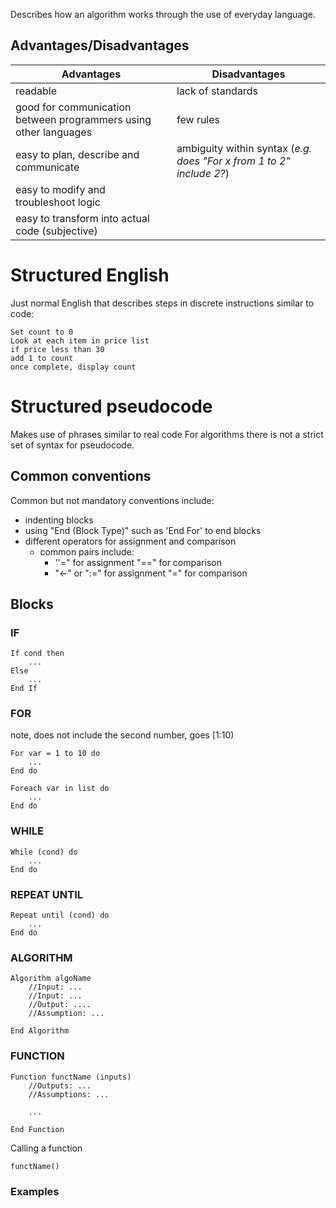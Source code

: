 Describes how an algorithm works through the use of everyday language.
## Advantages/Disadvantages

| Advantages                                                       | Disadvantages                                                        |
| ---------------------------------------------------------------- | -------------------------------------------------------------------- |
| readable                                                         | lack of standards                                                    |
| good for communication between programmers using other languages | few rules                                                            |
| easy to plan, describe and communicate                           | ambiguity within syntax (*e.g. does "For x from 1 to 2" include 2?*) |
| easy to modify and troubleshoot logic                            |                                                                      |
| easy to transform into actual code (subjective)                  |                                                                      |
# Structured English
Just normal English that describes steps in discrete instructions similar to code:
```
Set count to 0
Look at each item in price list
if price less than 30
add 1 to count
once complete, display count
```
# Structured pseudocode
Makes use of phrases similar to real code
For algorithms there is not a strict set of syntax for pseudocode.
## Common conventions
Common but not mandatory conventions include:
- indenting blocks
- using "End (Block Type)" such as 'End For' to end blocks
- different operators for assignment and comparison
	- common pairs include:
		- ''=" for assignment "=\=" for comparison
		- "<-" or ":=" for assignment "="  for comparison
## Blocks
### IF
```
If cond then
	...
Else
	...
End If
```
### FOR
note, does not include the second number, goes  \[1:10)
```
For var = 1 to 10 do
	...
End do
```

```
Foreach var in list do
	...
End do
```
### WHILE
```
While (cond) do 
	...
End do
```
### REPEAT UNTIL
```
Repeat until (cond) do
	...
End do
```
### ALGORITHM
```
Algorithm algoName
	//Input: ...
	//Input: ...
	//Output: ....
	//Assumption: ...

End Algorithm
```
### FUNCTION
```
Function functName (inputs)
	//Outputs: ...
	//Assumptions: ...

	...

End Function
```

Calling a function
```
functName()
```


### Examples